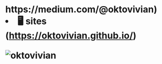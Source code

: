 <h1 align="centerOktovivian</h1>

  Specialization: Artificial Neural Network, Advanced Computer Vision, Deep Learning, Machine Learning, Human Learning</h3>
  
- 📝 articles (https://medium.com/@oktovivian)
- 🖥️ sites (https://oktovivian.github.io/)

<!--
**Oktovivian/Oktovivian** is a ✨ _special_ ✨ repository because its `README.md` (this file) appears on your GitHub profile.

Here are some ideas to get you started:

- 🔭 I’m currently working on ...
- 🌱 I’m currently learning ...
- 👯 I’m looking to collaborate on ...
- 🤔 I’m looking for help with ...
- 💬 Ask me about ...
- 📫 How to reach me: ...
- 😄 Pronouns: ...
- ⚡ Fun fact: ...

<h1 align="centerOktovivian</h1>
<h3 align="center">Specialization: Artificial Neural Network, Advanced Computer Vision, Deep Learning, Machine Learning, Human Learning</h3>
- 📝 I regularly write articles on [https://medium.com/@oktovivian](https://medium.com/@oktovivian)

- 📫 How to reach me **vianokto30@gmail.com**

<h3 align="center">Connect with me:</h3>
<p align="center">
<a href="https://twitter.com/oktovivian" target="blank"><img align="center" src="https://raw.githubusercontent.com/rahuldkjain/github-profile-readme-generator/master/src/images/icons/Social/twitter.svg" alt="oktovivian" height="30" width="40" /></a>
<a href="https://linkedin.com/in/ramadhan oktovivian muhammad" target="blank"><img align="center" src="https://raw.githubusercontent.com/rahuldkjain/github-profile-readme-generator/master/src/images/icons/Social/linked-in-alt.svg" alt="ramadhan oktovivian muhammad" height="30" width="40" /></a>
<a href="https://fb.com/oktovivian" target="blank"><img align="center" src="https://raw.githubusercontent.com/rahuldkjain/github-profile-readme-generator/master/src/images/icons/Social/facebook.svg" alt="oktovivian" height="30" width="40" /></a>
<a href="https://instagram.com/okto.vivian" target="blank"><img align="center" src="https://raw.githubusercontent.com/rahuldkjain/github-profile-readme-generator/master/src/images/icons/Social/instagram.svg" alt="okto.vivian" height="30" width="40" /></a>
</p>

-->




<p><img align="center" src="https://github-readme-stats.vercel.app/api/top-langs?username=oktovivian&show_icons=true&locale=en&layout=compact" alt="oktovivian" /></p>



